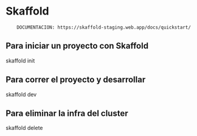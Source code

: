 # Skaffold

```
    DOCUMENTACION: https://skaffold-staging.web.app/docs/quickstart/
```

## Para iniciar un proyecto con Skaffold

skaffold init

## Para correr el proyecto y desarrollar

skaffold dev

## Para eliminar la infra del cluster

skaffold delete
